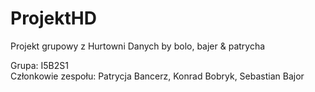 # ProjektHD
Projekt grupowy z Hurtowni Danych by bolo, bajer & patrycha

Grupa: I5B2S1  
Członkowie zespołu: Patrycja Bancerz, Konrad Bobryk, Sebastian Bajor
